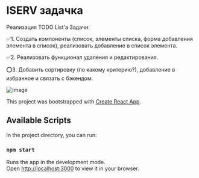 # ISERV задачка
Реализация TODO List'a
Задачи:

✅1. Создать компоненты (список, элементы списка, форма добавления элемента в список), реализовать добавление в список элемента.

✅2. Реализовать функционал удаления и редактирования.

⭕3. Добавить сортировку (по какому критерию?), добавление в избранное и связать с бэкендом.

![image](https://github.com/force278/todo_list/assets/60031519/c93363f9-fb02-4f6d-8580-202f907f56de)

This project was bootstrapped with [Create React App](https://github.com/facebook/create-react-app).
## Available Scripts
In the project directory, you can run:
### `npm start`
Runs the app in the development mode.\
Open [http://localhost:3000](http://localhost:3000) to view it in your browser.
